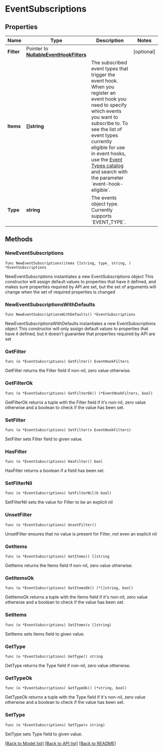 # EventSubscriptions

## Properties

Name | Type | Description | Notes
------------ | ------------- | ------------- | -------------
**Filter** | Pointer to [**NullableEventHookFilters**](EventHookFilters.md) |  | [optional] 
**Items** | **[]string** | The subscribed event types that trigger the event hook. When you register an event hook you need to specify which events you want to subscribe to. To see the list of event types currently eligible for use in event hooks, use the [Event Types catalog](https://developer.okta.com/docs/reference/api/event-types/#catalog) and search with the parameter &#x60;event-hook-eligible&#x60;. | 
**Type** | **string** | The events object type. Currently supports &#x60;EVENT_TYPE&#x60;. | 

## Methods

### NewEventSubscriptions

`func NewEventSubscriptions(items []string, type_ string, ) *EventSubscriptions`

NewEventSubscriptions instantiates a new EventSubscriptions object
This constructor will assign default values to properties that have it defined,
and makes sure properties required by API are set, but the set of arguments
will change when the set of required properties is changed

### NewEventSubscriptionsWithDefaults

`func NewEventSubscriptionsWithDefaults() *EventSubscriptions`

NewEventSubscriptionsWithDefaults instantiates a new EventSubscriptions object
This constructor will only assign default values to properties that have it defined,
but it doesn't guarantee that properties required by API are set

### GetFilter

`func (o *EventSubscriptions) GetFilter() EventHookFilters`

GetFilter returns the Filter field if non-nil, zero value otherwise.

### GetFilterOk

`func (o *EventSubscriptions) GetFilterOk() (*EventHookFilters, bool)`

GetFilterOk returns a tuple with the Filter field if it's non-nil, zero value otherwise
and a boolean to check if the value has been set.

### SetFilter

`func (o *EventSubscriptions) SetFilter(v EventHookFilters)`

SetFilter sets Filter field to given value.

### HasFilter

`func (o *EventSubscriptions) HasFilter() bool`

HasFilter returns a boolean if a field has been set.

### SetFilterNil

`func (o *EventSubscriptions) SetFilterNil(b bool)`

 SetFilterNil sets the value for Filter to be an explicit nil

### UnsetFilter
`func (o *EventSubscriptions) UnsetFilter()`

UnsetFilter ensures that no value is present for Filter, not even an explicit nil
### GetItems

`func (o *EventSubscriptions) GetItems() []string`

GetItems returns the Items field if non-nil, zero value otherwise.

### GetItemsOk

`func (o *EventSubscriptions) GetItemsOk() (*[]string, bool)`

GetItemsOk returns a tuple with the Items field if it's non-nil, zero value otherwise
and a boolean to check if the value has been set.

### SetItems

`func (o *EventSubscriptions) SetItems(v []string)`

SetItems sets Items field to given value.


### GetType

`func (o *EventSubscriptions) GetType() string`

GetType returns the Type field if non-nil, zero value otherwise.

### GetTypeOk

`func (o *EventSubscriptions) GetTypeOk() (*string, bool)`

GetTypeOk returns a tuple with the Type field if it's non-nil, zero value otherwise
and a boolean to check if the value has been set.

### SetType

`func (o *EventSubscriptions) SetType(v string)`

SetType sets Type field to given value.



[[Back to Model list]](../README.md#documentation-for-models) [[Back to API list]](../README.md#documentation-for-api-endpoints) [[Back to README]](../README.md)


